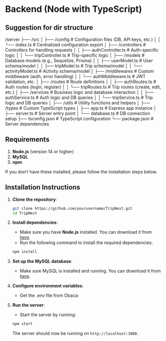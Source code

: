 # Backend (Node with TypeScript)

## Suggestion for dir structure 

/server
├── /src
│   ├── /config              # Configuration files (DB, API keys, etc.)
│   │   └── index.ts         # Centralized configuration export
│   ├── /controllers         # Controllers for handling requests
│   │   ├── authController.ts # Auth-specific logic
│   │   └── tripController.ts # Trip-specific logic
│   ├── /models              # Database models (e.g., Sequelize, Prisma)
│   │   ├── userModel.ts     # User schema/model
│   │   ├── tripModel.ts     # Trip schema/model
│   │   └── activityModel.ts # Activity schema/model
│   ├── /middlewares         # Custom middleware (auth, error handling)
│   │   └── authMiddleware.ts # JWT validation, etc.
│   ├── /routes              # Route definitions
│   │   ├── authRoutes.ts    # Auth routes (login, register)
│   │   └── tripRoutes.ts    # Trip routes (create, edit, etc.)
│   ├── /services            # Business logic and database interaction
│   │   ├── authService.ts   # Auth logic and DB queries
│   │   └── tripService.ts   # Trip logic and DB queries
│   ├── /utils               # Utility functions and helpers
│   ├── /types               # Custom TypeScript types
│   ├── app.ts               # Express app instance
│   ├── server.ts            # Server entry point
│   └── database.ts          # DB connection setup
├── tsconfig.json            # TypeScript configuration
└── package.json             # Server dependencies





## Requirements

1. **Node.js** (version 14 or higher)
2. **MySQL** 
3. **npm** 

If you don’t have these installed, please follow the installation steps below.


## Installation Instructions

1. **Clone the repository**:
   ```bash
   git clone https://github.com/yourusername/TripNest.git
   cd TripNest
   ```

2. **Install dependencies**:
   - Make sure you have **Node.js** installed. You can download it from [here](https://nodejs.org/dist/v22.11.0/node-v22.11.0-x64.msi).
   - Run the following command to install the required dependencies:
   ```bash
   npm install
   ```

3. **Set up the MySQL database**:
   - Make sure MySQL is installed and running. You can download it from [here](https://dev.mysql.com/downloads/installer/).


4. **Configure environment variables**:
   - Get the .env file from Obaca:


5. **Run the server**:
   - Start the server by running:
   ```bash
   npm start
   ```

   The server should now be running on `http://localhost:3000`.

